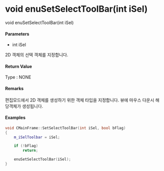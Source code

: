 # void enuSetSelectToolBar\(int iSel\)

void enuSetSelectToolBar\(int iSel\)

#### Parameters

* int iSel

2D 객체의 선택 객체를 지정합니다.

#### Return Value

Type : NONE

#### Remarks

편집모드에서 2D 객체를 생성하기 위한 객체 타입을 지정합니다. 뷰에 마우스 다운시 해당객체가 생성됩니다.



#### Examples

```cpp
void CMainFrame::SetSelectToolBar(int iSel, bool bFlag)
{
	m_iSelToolbar = iSel;

	if (!bFlag)
		return;

	enuSetSelectToolBar(iSel);
}
```



